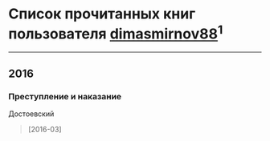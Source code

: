# Список прочитанных книг пользователя [dimasmirnov88](http://vk.com/id4779273)<sup>1</sup>
---

## 2016

### Преступление и наказание
Достоевский
> [2016-03] 



